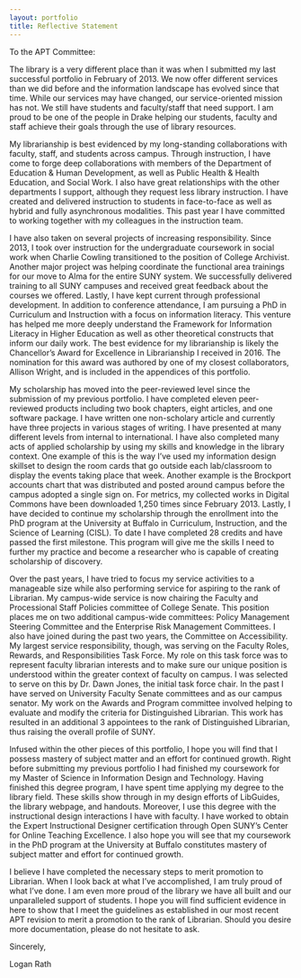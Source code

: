 ```yaml
---
layout: portfolio
title: Reflective Statement
---
```

To the APT Committee:

The library is a very different place than it was when I submitted my last successful portfolio in February of 2013. We now offer different services than we did before and the information landscape has evolved since that time. While our services may have changed, our service-oriented mission has not. We still have students and faculty/staff that need support. I am proud to be one of the people in Drake helping our students, faculty and staff achieve their goals through the use of library resources. 

My librarianship is best evidenced by my long-standing collaborations with faculty, staff, and students across campus. Through instruction, I have come to forge deep collaborations with members of the Department of Education & Human Development, as well as Public Health & Health Education, and Social Work. I also have great relationships with the other departments I support, although they request less library instruction. I have created and delivered instruction to students in face-to-face as well as hybrid and fully asynchronous modalities. This past year I have committed to working together with my colleagues in the instruction team. 

I have also taken on several projects of increasing responsibility. Since 2013, I took over instruction for the undergraduate coursework in social work when Charlie Cowling transitioned to the position of College Archivist. Another major project was helping coordinate the functional area trainings for our move to Alma for the entire SUNY system. We successfully delivered training to all SUNY campuses and received great feedback about the courses we offered. Lastly, I have kept current through professional development. In addition to conference attendance, I am pursuing a PhD in Curriculum and Instruction with a focus on information literacy. This venture has helped me more deeply understand the Framework for Information Literacy in Higher Education as well as other theoretical constructs that inform our daily work. The best evidence for my librarianship is likely the Chancellor’s Award for Excellence in Librarianship I received in 2016. The nomination for this award was authored by one of my closest collaborators, Allison Wright, and is included in the appendices of this portfolio.

My scholarship has moved into the peer-reviewed level since the submission of my previous portfolio. I have completed eleven peer-reviewed products including two book chapters, eight articles, and one software package. I have written one non-scholary article and currently have three projects in various stages of writing. I have presented at many different levels from internal to international. I have also completed many acts of applied scholarship by using my skills and knowledge in the library context. One example of this is the way I’ve used my information design skillset to design the room cards that go outside each lab/classroom to display the events taking place that week. Another example is the Brockport accounts chart that was distributed and posted around campus before the campus adopted a single sign on. For metrics, my collected works in Digital Commons have been downloaded 1,250 times since February 2013. Lastly, I have decided to continue my scholarship through the enrollment into the PhD program at the University at Buffalo in Curriculum, Instruction, and the Science of Learning (CISL). To date I have completed 28 credits and have passed the first milestone. This program will give me the skills I need to further my practice and become a researcher who is capable of creating scholarship of discovery.

Over the past years, I have tried to focus my service activities to a manageable size while also performing service for aspiring to the rank of Librarian. My campus-wide service is now chairing the Faculty and Processional Staff Policies committee of College Senate. This position places me on two additional campus-wide committees: Policy Management Steering Committee and the Enterprise Risk Management Committees. I also have joined during the past two years, the Committee on Accessibility. My largest service responsibility, though, was serving on the Faculty Roles, Rewards, and Responsibilities Task Force. My role on this task force was to represent faculty librarian interests and to make sure our unique position is understood within the greater context of faculty on campus. I was selected to serve on this by Dr. Dawn Jones, the initial task force chair. In the past I have served on University Faculty Senate committees and as our campus senator. My work on the Awards and Program committee involved helping to evaluate and modify the criteria for Distinguished Librarian. This work has resulted in an additional 3 appointees to the rank of Distinguished Librarian, thus raising the overall profile of SUNY.

Infused within the other pieces of this portfolio, I hope you will find that I possess mastery of subject matter and an effort for continued growth. Right before submitting my previous portfolio I had finished my coursework for my Master of Science in Information Design and Technology. Having finished this degree program, I have spent time applying my degree to the library field. These skills show through in my design efforts of LibGuides, the library webpage, and handouts. Moreover, I use this degree with the instructional design interactions I have with faculty. I have worked to obtain the Expert Instructional Designer certification through Open SUNY’s Center for Online Teaching Excellence. I also hope you will see that my coursework in the PhD program at the University at Buffalo constitutes mastery of subject matter and effort for continued growth.

I believe I have completed the necessary steps to merit promotion to Librarian. When I look back at what I’ve accomplished, I am truly proud of what I’ve done. I am even more proud of the library we have all built and our unparalleled support of students. I hope you will find sufficient evidence in here to show that I meet the guidelines as established in our most recent APT revision to merit a promotion to the rank of Librarian. Should you desire more documentation, please do not hesitate to ask. 

Sincerely,

Logan Rath